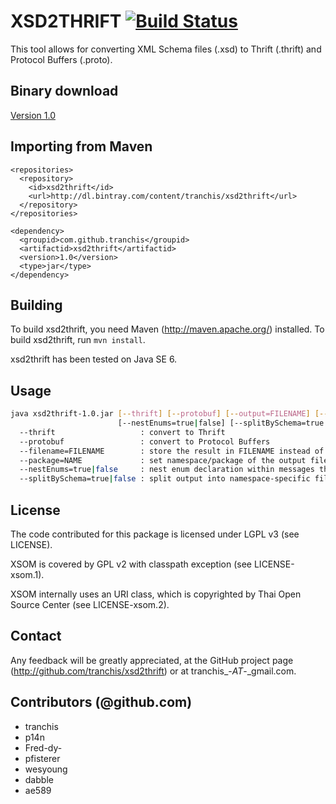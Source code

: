 # XSD2THRIFT [![Build Status](https://travis-ci.org/tranchis/xsd2thrift.png?branch=master)](https://travis-ci.org/tranchis/xsd2thrift)

This tool allows for converting XML Schema files (.xsd) to Thrift (.thrift) and
Protocol Buffers (.proto).

## Binary download

[Version 1.0](http://dl.bintray.com/content/tranchis/xsd2thrift/com/github/tranchis/xsd2thrift/1.0/xsd2thrift-1.0-onejar.jar?direct)

## Importing from Maven

    <repositories>
      <repository>
        <id>xsd2thrift</id>
        <url>http://dl.bintray.com/content/tranchis/xsd2thrift</url>
      </repository>
    </repositories>
    
    <dependency>
      <groupid>com.github.tranchis</groupid>
      <artifactid>xsd2thrift</artifactid>
      <version>1.0</version>
      <type>jar</type>
    </dependency>

## Building

To build xsd2thrift, you need Maven (http://maven.apache.org/) installed. To build xsd2thrift, run `mvn install`.

xsd2thrift has been tested on Java SE 6.

## Usage

```bash
java xsd2thrift-1.0.jar [--thrift] [--protobuf] [--output=FILENAME] [--package=NAME]
                        [--nestEnums=true|false] [--splitBySchema=true|false] filename.xsd`
  --thrift                   : convert to Thrift
  --protobuf                 : convert to Protocol Buffers
  --filename=FILENAME        : store the result in FILENAME instead of standard output
  --package=NAME             : set namespace/package of the output file
  --nestEnums=true|false     : nest enum declaration within messages that reference them, only supported by protobuf, defaults to true
  --splitBySchema=true|false : split output into namespace-specific files, defaults to false
```

## License

The code contributed for this package is licensed under LGPL v3 (see LICENSE).

XSOM is covered by GPL v2 with classpath exception (see LICENSE-xsom.1).

XSOM internally uses an URI class, which is copyrighted by Thai Open Source
Center (see LICENSE-xsom.2).

## Contact

Any feedback will be greatly appreciated, at the GitHub project page
(http://github.com/tranchis/xsd2thrift) or at tranchis_-_AT_-_gmail.com.

## Contributors (@github.com)

* tranchis
* p14n
* Fred-dy-
* pfisterer
* wesyoung
* dabble
* ae589

